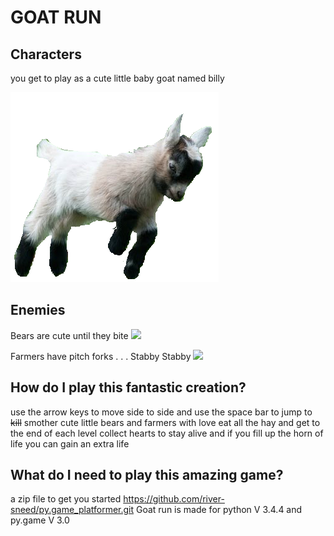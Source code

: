 # GOAT RUN

## Characters
you get to play as a cute little baby goat named billy

![](/assets/goat/goat_walk1.png)

## Enemies
Bears are cute until they bite
![](https://github.com/river-sneed/goat_run/blob/master/assets/enemies/bear-1.png)

Farmers have pitch forks . . . Stabby Stabby
![](https://github.com/river-sneed/py.game_platformer/blob/master/assets/enemies/farmer_1.png)

## How do I play this fantastic creation?
use the arrow keys to move side to side and use the space bar to jump 
to ~~kill~~ smother cute little bears and farmers with love
eat all the hay and get to the end of each level
collect hearts to stay alive and if you fill up the horn of life
you can gain an extra life


## What do I need to play this amazing game?
a zip file to get you started
https://github.com/river-sneed/py.game_platformer.git
Goat run is made for python V 3.4.4 and py.game V 3.0

